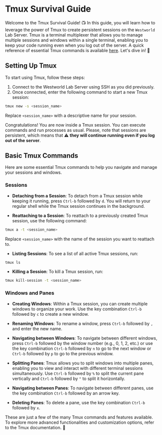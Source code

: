 # Tmux Survival Guide

Welcome to the Tmux Survival Guide! :tv: In this guide, you will learn how to leverage the power of Tmux to create
persistent
sessions on the `Westworld` Lab Server. Tmux is a terminal multiplexer that allows you to manage multiple sessions and
windows within a single terminal, enabling you to keep your code running even when you log out of the server. 
A quick reference of essential Tmux commands is available [here](https://tmuxcheatsheet.com/).
Let's dive in! :rocket:

## Setting Up Tmux

To start using Tmux, follow these steps:

1. Connect to the Westworld Lab Server using SSH as you did previously.
2. Once connected, enter the following command to start a new Tmux session:
``` bash
tmux new -s <session_name>
```
Replace `<session_name>` with a descriptive name for your session.

Congratulations! You are now inside a Tmux session. You can execute commands and run processes as usual. 
Please, note that sessions are persistent, which means that :warning: **they will continue running even if you log out of the server**.

## Basic Tmux Commands

Here are some essential Tmux commands to help you navigate and manage your sessions and windows.

### Sessions

* **Detaching from a Session**: To detach from a Tmux session while keeping it running, press `Ctrl-b` followed by `d`. You will
return to your regular shell while the Tmux session continues in the background.

* **Reattaching to a Session**: To reattach to a previously created Tmux session, use the following command:
``` bash
tmux a -t <session_name>
```
Replace `<session_name>` with the name of the session you want to reattach to.

* **Listing Sessions**: To see a list of all active Tmux sessions, run:
``` bash
tmux ls
```

* **Killing a Session**: To kill a Tmux session, run:
``` bash
tmux kill-session -t <session_name>
```

### Windows and Panes

* **Creating Windows**: Within a Tmux session, you can create multiple windows to organize your work. Use the key combination
`Ctrl-b` followed by `c` to create a new window.

* **Renaming Windows**: To rename a window, press `Ctrl-b` followed by `,` and enter the new name.

* **Navigating between Windows**: To navigate between different windows, press `Ctrl-b` followed by the window number (e.g., 0,
1, 2, etc.) or use the key combination `Ctrl-b` followed by `n` to go to the next window or `Ctrl-b` followed by `p` to go to
the previous window.

* **Splitting Panes**: Tmux allows you to split windows into multiple panes, enabling you to view and interact with different
terminal sessions simultaneously. Use `Ctrl-b` followed by `%` to split the current pane vertically and `Ctrl-b` followed by `"`
to split it horizontally.

* **Navigating between Panes**: To navigate between different panes, use the key combination `Ctrl-b` followed by an arrow key.

* **Deleting Panes**: To delete a pane, use the key combination `Ctrl-b` followed by `x`.

These are just a few of the many Tmux commands and features available. To explore more advanced functionalities and
customization options, refer to the Tmux documentation. :book:
